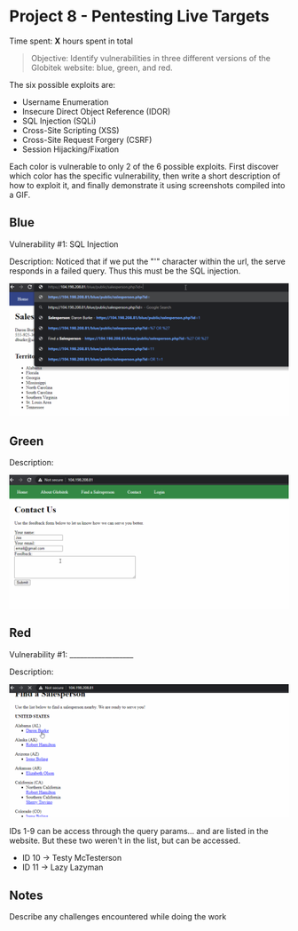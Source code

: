 # Project 8 - Pentesting Live Targets

Time spent: **X** hours spent in total

> Objective: Identify vulnerabilities in three different versions of the Globitek website: blue, green, and red.

The six possible exploits are:

* Username Enumeration
* Insecure Direct Object Reference (IDOR)
* SQL Injection (SQLi)
* Cross-Site Scripting (XSS)
* Cross-Site Request Forgery (CSRF)
* Session Hijacking/Fixation

Each color is vulnerable to only 2 of the 6 possible exploits. First discover which color has the specific vulnerability, then write a short description of how to exploit it, and finally demonstrate it using screenshots compiled into a GIF.

## Blue

Vulnerability #1: SQL Injection

Description: Noticed that if we put the "'" character within the url, the serve responds in a failed query. Thus this must be the SQL injection.

<img src="blue-vuln1.gif">

## Green

Description:

<img src="green-vuln1.gif">


## Red

Vulnerability #1: __________________

Description:

<img src="red-vuln1.gif">

IDs 1-9 can be access through the query params... and are listed in the website.
But these two weren't in the list, but can be accessed.

* ID 10 -> Testy McTesterson 
* ID 11 -> Lazy Lazyman
	

## Notes

Describe any challenges encountered while doing the work
